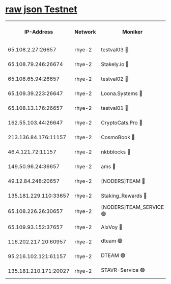 
[raw json Testnet](https://rpc-check.quickt.stavr.tech/quickt/rpc-quickt-result.json)
=


<table><tr><th>IP-Address</th><th>Network</th><th>Moniker</th><th>Latest Block Height</th><th>Earliest Block Height</th><th>Catching Up</th><th>Tx Index</th><th>Voting Power</th><th>Scan Time</th></tr><tr><td>65.108.2.27:26657</td><td>rhye-2</td><td>testval03 🔴</td><td>1013205</td><td>1</td><td>False</td><td>on</td><td>11002050</td><td>2024-02-28T01:50:59.274567010UTC</td></tr><tr><td>65.108.79.246:26674</td><td>rhye-2</td><td>Stakely.io 🔴</td><td>1013206</td><td>1</td><td>False</td><td>on</td><td>10010</td><td>2024-02-28T01:51:01.663485476UTC</td></tr><tr><td>65.108.65.94:26657</td><td>rhye-2</td><td>testval02 🔴</td><td>1013206</td><td>1</td><td>False</td><td>on</td><td>11002050</td><td>2024-02-28T01:51:04.357990175UTC</td></tr><tr><td>65.109.39.223:26647</td><td>rhye-2</td><td>Loona.Systems 🔴</td><td>1013207</td><td>1</td><td>False</td><td>off</td><td>86949</td><td>2024-02-28T01:51:06.927957166UTC</td></tr><tr><td>65.108.13.176:26657</td><td>rhye-2</td><td>testval01 🔴</td><td>1013207</td><td>1</td><td>False</td><td>on</td><td>13082010</td><td>2024-02-28T01:51:07.986027612UTC</td></tr><tr><td>162.55.103.44:26647</td><td>rhye-2</td><td>CryptoCats.Pro 🔴</td><td>1013212</td><td>1</td><td>False</td><td>off</td><td>9999</td><td>2024-02-28T01:51:40.079243335UTC</td></tr><tr><td>213.136.84.176:11157</td><td>rhye-2</td><td>CosmoBook 🔴</td><td>1013211</td><td>65301</td><td>False</td><td>off</td><td>1528057</td><td>2024-02-28T01:51:33.703837757UTC</td></tr><tr><td>46.4.121.72:11157</td><td>rhye-2</td><td>nkbblocks 🔴</td><td>1013204</td><td>70101</td><td>False</td><td>off</td><td>81084</td><td>2024-02-28T01:50:52.367815001UTC</td></tr><tr><td>149.50.96.24:36657</td><td>rhye-2</td><td>ams 🔴</td><td>1013209</td><td>133501</td><td>False</td><td>on</td><td>10732</td><td>2024-02-28T01:51:23.245161262UTC</td></tr><tr><td>49.12.84.248:20657</td><td>rhye-2</td><td>[NODERS]TEAM 🔴</td><td>1013209</td><td>146001</td><td>False</td><td>on</td><td>59690</td><td>2024-02-28T01:51:20.855570116UTC</td></tr><tr><td>135.181.229.110:33657</td><td>rhye-2</td><td>Staking_Rewards 🔴</td><td>1013207</td><td>149101</td><td>False</td><td>on</td><td>9900</td><td>2024-02-28T01:51:07.298967314UTC</td></tr><tr><td>65.108.226.26:30657</td><td>rhye-2</td><td>[NODERS]TEAM_SERVICE 🟢</td><td>1013207</td><td>241501</td><td>False</td><td>on</td><td>0</td><td>2024-02-28T01:51:07.640622413UTC</td></tr><tr><td>65.109.93.152:37657</td><td>rhye-2</td><td>AlxVoy 🔴</td><td>1013205</td><td>315173</td><td>False</td><td>on</td><td>150351</td><td>2024-02-28T01:50:56.865865404UTC</td></tr><tr><td>116.202.217.20:60957</td><td>rhye-2</td><td>dteam 🟢</td><td>1013206</td><td>421794</td><td>False</td><td>on</td><td>0</td><td>2024-02-28T01:51:04.561352666UTC</td></tr><tr><td>95.216.102.121:61157</td><td>rhye-2</td><td>DTEAM 🟢</td><td>946425</td><td>945401</td><td>False</td><td>on</td><td>0</td><td>2024-02-28T01:51:01.981426631UTC</td></tr><tr><td>135.181.210.171:20027</td><td>rhye-2</td><td>STAVR-Service 🟢</td><td>1013209</td><td>1011001</td><td>False</td><td>on</td><td>0</td><td>2024-02-28T01:51:18.561817777UTC</td></tr></table>